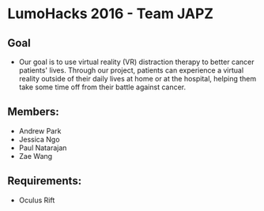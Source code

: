 # LumoHacks 2016 - Team JAPZ

## Goal
* Our goal is to use virtual reality (VR) distraction therapy to better cancer patients' lives. Through our project, patients can experience a virtual reality outside of their daily lives at home or at the hospital, helping them take some time off from their battle against cancer.

## Members:

* Andrew Park 
* Jessica Ngo
* Paul Natarajan
* Zae Wang

## Requirements:
* Oculus Rift

